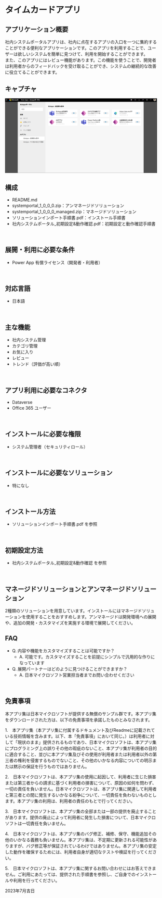 # タイムカードアプリ

## アプリケーション概要
社内システムポータルアプリは、社内に点在するアプリの入口を一つに集約することができる便利なアプリケーションです。このアプリを利用することで、ユーザーは欲しいシステムを簡単に見つけて、利用を開始することができます。
<br>
また、このアプリにはレビュー機能があります。この機能を使うことで、開発者は利用者からのフィードバックを受け取ることができ、システムの継続的な改善に役立てることができます。
<br>

## キャプチャ
![キャプチャ](https://github.com/microsoft/PowerApps-Sample-Apps-Japan/blob/main/docs/%E7%A4%BE%E5%86%85%E3%82%B7%E3%82%B9%E3%83%86%E3%83%A0%E3%83%9D%E3%83%BC%E3%82%BF%E3%83%AB.png?raw=true "キャプチャ")
<br>

## 構成
- README.md
- systemportal_1_0_0_0.zip：アンマネージドソリューション
- systemportal_1_0_0_0_managed.zip：マネージドソリューション
- ソリューションインポート手順書.pdf：インストール手順書
- 社内システムポータル_初期設定&動作確認.pdf：初期設定と動作確認手順書
<br>

## 展開・利用に必要な条件
- Power App 有償ライセンス（開発者・利用者）
<br>

## 対応言語
- 日本語
<br>

## 主な機能
- 社内システム管理
- カテゴリ管理
- お気に入り
- レビュー
- トレンド（評価が高い順）
<br>

## アプリ利用に必要なコネクタ
- Dataverse
- Office 365 ユーザー
<br>

## インストールに必要な権限
- システム管理者（セキュリティロール）
<br>

## インストールに必要なソリューション
- 特になし
<br>

## インストール方法
- ソリューションインポート手順書.pdf を参照
<br>

## 初期設定方法
- 社内システムポータル_初期設定&動作確認 を参照
<br>

## マネージドソリューションとアンマネージドソリューション
2種類のソリューションを用意しています。インストールにはマネージドソリューションを使用することをおすすめします。アンマネージドは開発環境への展開や、追加の開発・カスタマイズを実施する環境で展開してください。
<br>

## FAQ
* Q. 内容や機能をカスタマイズすることは可能ですか？
    * A. 可能です。カスタマイズすることを前提にシンプルで汎用的な作りになっています
* Q. 展開パートナーはどのように見つけることができますか？
    * A. 日本マイクロソフト営業担当者までお問い合わせください
<br>

## 免責事項
本アプリ集は日本マイクロソフトが提供する無償のサンプル群です。本アプリ集をダウンロードされた方は、以下の免責事項を承諾したものとみなされます。

1.　本アプリ集（本アプリ集に付属するドキュメント及びReadmeに記載されている技術情報を含みます。以下、本「免責事項」において同じ。）は利用者に対して「現状のまま」提供されるものであり、日本マイクロソフトは、本アプリ集にプログラミング上の誤りその他の瑕疵のないこと、本アプリ集が利用者の目的に適合すること、並びに本アプリ集及びその使用が利用者または利用者以外の第三者の権利を侵害するものでないこと、その他のいかなる内容についての明示または黙示の保証を行うものではありません。

2.　日本マイクロソフトは、本アプリ集の使用に起因して、利用者に生じた損害または第三者からの請求に基づく利用者の損害について、原因の如何を問わず、一切の責任を負いません。日本マイクロソフトは、本アプリ集に関連して利用者と第三者との間に発生するいかなる紛争について、一切責任を負わないものとします。本アプリ集の利用は、利用者の責任のもとで行ってください。

3.　日本マイクロソフトは、本アプリ集の全部または一部の提供を廃止することがあります。提供の廃止によって利用者に発生した損害について、日本マイクロソフトは一切責任を負いません。

4.　日本マイクロソフトは、本アプリ集のバグ修正、補修、保守、機能追加その他のいかなる義務も負いません。本アプリ集は、不定期に更新される可能性がありますが、バグ修正等が保証されているわけではありません。本アプリ集の安定した動作を確保するためには、利用者自身が適切なテストや検証を行ってください。

5.　日本マイクロソフトは、本アプリ集に関するお問い合わせにはお答えできません。ご利用にあたっては、提供された手順書を参照し、ご自身でのインストールや利用を行ってください。

2023年7月吉日